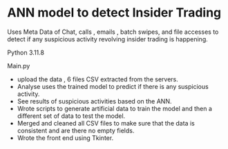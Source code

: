 # ANN model to detect Insider Trading 

Uses Meta Data of Chat, calls , emails , batch swipes, and file accesses to detect if any suspicious activity revolving insider trading is happening. 

Python 3.11.8


Main.py 
- upload the data , 6 files CSV extracted from the servers. 
- Analyse uses the trained model to predict if there is any suspicious activity. 
- See results of suspicious activities based on the ANN.
- Wrote scripts to generate artificial data to train the model and then a different set of data to test the model. 
- Merged and cleaned all CSV files to make sure that the data is consistent and are there no empty fields. 
- Wrote the front end using Tkinter.
